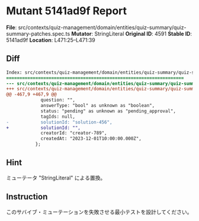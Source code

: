 # Mutant 5141ad9f Report

**File**: src/contexts/quiz-management/domain/entities/quiz-summary/quiz-summary-patches.spec.ts
**Mutator**: StringLiteral
**Original ID**: 4591
**Stable ID**: 5141ad9f
**Location**: L471:25–L471:39

## Diff

```diff
Index: src/contexts/quiz-management/domain/entities/quiz-summary/quiz-summary-patches.spec.ts
===================================================================
--- src/contexts/quiz-management/domain/entities/quiz-summary/quiz-summary-patches.spec.ts	original
+++ src/contexts/quiz-management/domain/entities/quiz-summary/quiz-summary-patches.spec.ts	mutated #4591
@@ -467,9 +467,9 @@
             question: "",
             answerType: "bool" as unknown as "boolean",
             status: "pending" as unknown as "pending_approval",
             tagIds: null,
-            solutionId: "solution-456",
+            solutionId: "",
             creatorId: "creator-789",
             createdAt: "2023-12-01T10:00:00.000Z",
           };
```

## Hint

ミューテータ "StringLiteral" による置換。

## Instruction

このサバイブ・ミューテーションを失敗させる最小テストを設計してください。
